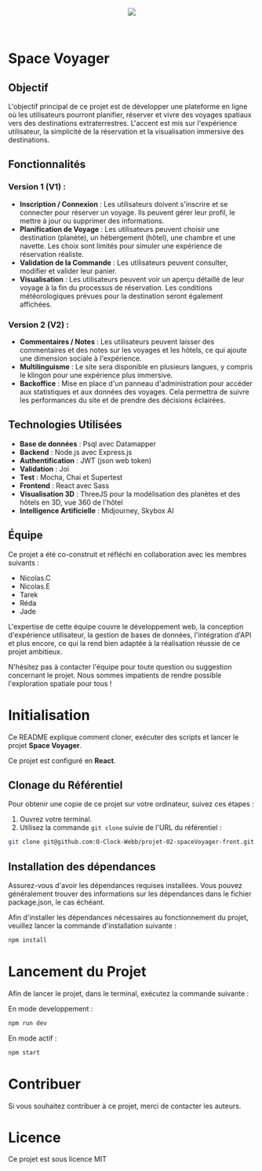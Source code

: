 <p align="center" width="100%">
  <img src="https://i.ibb.co/nQQcP00/39.png" />
</p>
<br>

# Space Voyager

## Objectif

L'objectif principal de ce projet est de développer une plateforme en ligne où les utilisateurs pourront planifier, réserver et vivre des voyages spatiaux vers des destinations extraterrestres. L'accent est mis sur l'expérience utilisateur, la simplicité de la réservation et la visualisation immersive des destinations.

## Fonctionnalités

### Version 1 (V1) :

- **Inscription / Connexion** : Les utilisateurs doivent s'inscrire et se connecter pour réserver un voyage. Ils peuvent gérer leur profil, le mettre à jour ou supprimer des informations.
- **Planification de Voyage** : Les utilisateurs peuvent choisir une destination (planète), un hébergement (hôtel), une chambre et une navette. Les choix sont limités pour simuler une expérience de réservation réaliste.
- **Validation de la Commande** : Les utilisateurs peuvent consulter, modifier et valider leur panier.
- **Visualisation** : Les utilisateurs peuvent voir un aperçu détaillé de leur voyage à la fin du processus de réservation. Les conditions météorologiques prévues pour la destination seront également affichées.

### Version 2 (V2) :

- **Commentaires / Notes** : Les utilisateurs peuvent laisser des commentaires et des notes sur les voyages et les hôtels, ce qui ajoute une dimension sociale à l'expérience.
- **Multilinguisme** : Le site sera disponible en plusieurs langues, y compris le klingon pour une expérience plus immersive.
- **Backoffice** : Mise en place d'un panneau d'administration pour accéder aux statistiques et aux données des voyages. Cela permettra de suivre les performances du site et de prendre des décisions éclairées.

## Technologies Utilisées

- **Base de données** : Psql avec Datamapper
- **Backend** : Node.js avec Express.js
- **Authentification** : JWT (json web token)
-  **Validation** : Joi
- **Test** : Mocha, Chai et Supertest
- **Frontend** : React avec Sass
- **Visualisation 3D** : ThreeJS pour la modélisation des planètes et des hôtels en 3D, vue 360 de l'hôtel
- **Intelligence Artificielle** : Midjourney, Skybox AI

## Équipe

Ce projet a été co-construit et réfléchi en collaboration avec les membres suivants :

- Nicolas.C
- Nicolas.E
- Tarek
- Réda
- Jade

L'expertise de cette équipe couvre le développement web, la conception d'expérience utilisateur, la gestion de bases de données, l'intégration d'API et plus encore, ce qui la rend bien adaptée à la réalisation réussie de ce projet ambitieux.

N'hésitez pas à contacter l'équipe pour toute question ou suggestion concernant le projet. Nous sommes impatients de rendre possible l'exploration spatiale pour tous !

# Initialisation

Ce README explique comment cloner, exécuter des scripts et lancer le projet **Space Voyager**.

Ce projet est configuré en **React**.

## Clonage du Référentiel

Pour obtenir une copie de ce projet sur votre ordinateur, suivez ces étapes :

1. Ouvrez votre terminal.
2. Utilisez la commande `git clone` suivie de l'URL du référentiel :

```bash
git clone git@github.com:O-Clock-Webb/projet-02-spaceVoyager-front.git
```

## Installation des dépendances

Assurez-vous d'avoir les dépendances requises installées. Vous pouvez généralement trouver des informations sur les dépendances dans le fichier package.json, le cas échéant.

Afin d'installer les dépendances nécessaires au fonctionnement du projet, veuillez lancer la commande d'installation suivante :

```bash
npm install
```

# Lancement du Projet

Afin de lancer le projet, dans le terminal, exécutez la commande suivante :

En mode developpement :

```bash
npm run dev
```

En mode actif :

```bash
npm start
```

# Contribuer

Si vous souhaitez contribuer à ce projet, merci de contacter les auteurs.

# Licence

Ce projet est sous licence MIT
